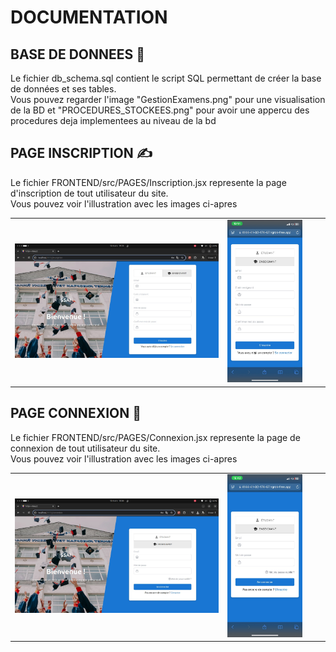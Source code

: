 <h1>DOCUMENTATION</h1>
<h2>BASE DE DONNEES 🚀</h2>
<p>Le fichier db_schema.sql contient le script SQL permettant de créer la base de données et ses tables. <br> Vous pouvez regarder l'image "GestionExamens.png" pour une visualisation de la BD et "PROCEDURES_STOCKEES.png" pour avoir une appercu des procedures deja implementees au niveau de la bd</p>
<h2>PAGE INSCRIPTION ✍️</h2>
<p>Le fichier FRONTEND/src/PAGES/Inscription.jsx represente la page d'inscription de tout utilisateur du site. <br>Vous pouvez voir l'illustration avec les images ci-apres</br> </p>
  <table> 
      <tr>
        <td> <img src="assets/Inscription.jpg" alt="Page d'inscription via ordinateur" width="100%" /> </td>
        <td> <img src="assets/Inscription1.jpg" alt="Page d'inscription via téléphone" width="80%" /> </td>
      </tr>
  </table>
  <h2>PAGE CONNEXION 🔑</h2>
<p>Le fichier FRONTEND/src/PAGES/Connexion.jsx represente la page de connexion de tout utilisateur du site. <br>Vous pouvez voir l'illustration avec les images ci-apres</br> </p>
  <table> 
      <tr>
        <td> <img src="assets/Connexion.jpg" alt="Page de connexion via ordinateur" width="100%" /> </td>
        <td> <img src="assets/Connexion1.jpg" alt="Page de connexion via téléphone" width="80%" /> </td>
      </tr>
  </table>


